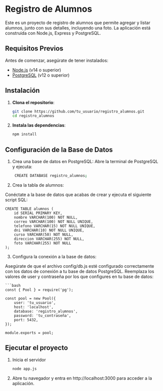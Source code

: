 # Registro de Alumnos

Este es un proyecto de registro de alumnos que permite agregar y listar alumnos, junto con sus detalles, incluyendo una foto. La aplicación está construida con Node.js, Express y PostgreSQL.

## Requisitos Previos

Antes de comenzar, asegúrate de tener instalados:

- [Node.js](https://nodejs.org/) (v14 o superior)
- [PostgreSQL](https://www.postgresql.org/) (v12 o superior)

## Instalación

1. **Clona el repositorio**:
   ```bash
   git clone https://github.com/tu_usuario/registro_alumnos.git
   cd registro_alumnos
2. **Instala las dependencias**:
   ```bash
   npm install
## Configuración de la Base de Datos

1. Crea una base de datos en PostgreSQL:
   Abre la terminal de PostgreSQL y ejecuta:
   ```bash
    CREATE DATABASE registro_alumnos;

2. Crea la tabla de alumnos:

Conéctate a la base de datos que acabas de crear y ejecuta el siguiente script SQL:

    CREATE TABLE alumnos (
        id SERIAL PRIMARY KEY,
        nombre VARCHAR(100) NOT NULL,
        correo VARCHAR(100) NOT NULL UNIQUE,
        telefono VARCHAR(15) NOT NULL UNIQUE,
        dni VARCHAR(10) NOT NULL UNIQUE,
        curso VARCHAR(50) NOT NULL,
        direccion VARCHAR(255) NOT NULL,
        foto VARCHAR(255) NOT NULL
    );

3. Configura la conexión a la base de datos:

Asegúrate de que el archivo config/db.js esté configurado correctamente con los datos de conexión a tu base de datos PostgreSQL.
Reemplaza los valores de user y contraseña por los que configures en tu base de datos:


    ```bash
    const { Pool } = require('pg');
    
    const pool = new Pool({
        user: 'tu_usuario',
        host: 'localhost',
        database: 'registro_alumnos',
        password: 'tu_contraseña',
        port: 5432,
    });
    
    module.exports = pool;

## Ejecutar el proyecto

1. Inicia el servidor
     ```bash
     node app.js
3. Abre tu navegador y entra en http://localhost:3000 para acceder a la aplicación.


